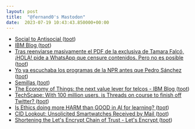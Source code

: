 ```yaml
---
layout: post
title:  "@fernand0's Mastodon"
date:  2023-07-19 10:43:43.850000+00:00
---
```

*  [Social to Antisocial ](https://timklapdor.wordpress.com/2023/07/07/social-to-antisocial) ([toot](https://mastodon.social/@fernand0/110740335745345664))
*  [IBM Blog ](https://www.ibm.com/blog) ([toot](https://mastodon.social/@fernand0/110740077508281373))
*  [Tras reenviarse masivamente el PDF de la exclusiva de Tamara Falcó, ¡HOLA! pide a WhatsApp que censure contenidos. Pero no es posible ](https://www.genbeta.com/actualidad/reenviarse-masivamente-pdf-exclusiva-tamara-falco-hola-pide-a-whatsapp-que-censure-contenidos-no-posibl) ([toot](https://mastodon.social/@fernand0/110739887509112252))
*  [Yo ya escuchaba los programas de la NPR antes que Pedro Sánchez ](https://mastodon.social/@fernand0/110739735034093872) ([toot](https://mastodon.social/@fernand0/110739735034093872))
*  [Semillas ](https://avecesunafoto.wordpress.com/2023/07/18/semillas-3) ([toot](https://mastodon.social/@fernand0/110739655631042767))
*  [The Economy of Things: the next value lever for telcos - IBM Blog ](https://www.ibm.com/blog/the-economy-of-things-the-next-value-lever-for-telcos) ([toot](https://mastodon.social/@fernand0/110739522085733620))
*  [TechScape: With 100 million users, is Threads on course to finish off Twitter? ](https://www.theguardian.com/technology/2023/jul/11/techscape-meta-threads-twitte) ([toot](https://mastodon.social/@fernand0/110736259242944569))
*  [Is Ethics doing more HARM than GOOD in AI for learning? ](http://donaldclarkplanb.blogspot.com/2023/07/ethics-ai-and-moral-high-horses-6.htm) ([toot](https://mastodon.social/@fernand0/110735927496952388))
*  [CID Lookout: Unsolicited Smartwatches Received by Mail ](https://www.cid.army.mil/Media/Press-Center/Article-Display/Article/3429159/cid-lookout-unsolicited-smartwatches-received-by-mail/http%3A%2F%2Fwww.cid.army.mil%2FMedia%2FPress-Center%2FArticle-Display%2FArticle%2F3429159%2Fcid-lookout-unsolicited-smartwatches-received-by-mail%2) ([toot](https://mastodon.social/@fernand0/110735768961452684))
*  [Shortening the Let's Encrypt Chain of Trust -  Let's Encrypt ](https://letsencrypt.org/2023/07/10/cross-sign-expiration.htm) ([toot](https://mastodon.social/@fernand0/110735603512997200))
